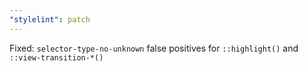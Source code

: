 ```yaml
---
"stylelint": patch
---
```


Fixed: `selector-type-no-unknown` false positives for `::highlight()` and `::view-transition-*()`
